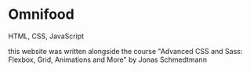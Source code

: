 # Omnifood
HTML, CSS, JavaScript

this website was written alongside the course "Advanced CSS and Sass: Flexbox, Grid, Animations and More" by Jonas Schmedtmann

